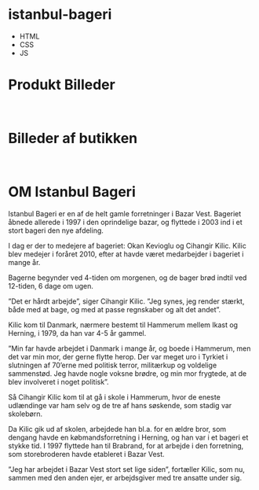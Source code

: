 # istanbul-bageri
- HTML
- CSS
- JS

# Produkt Billeder
<img src="https://i.gyazo.com/71801f486b574e9038510938a038bb4e.png" alt=""/>
<img src="https://i.gyazo.com/8dfcac474e86752a921367c14dc16786.jpg" alt=""/>
<img src="https://i.gyazo.com/9cbed74a9a1ce07759356bddc3b058ab.png" alt=""/>
<img src="https://i.gyazo.com/f82dadb8cbf68fb41cf053bde1d29c3a.png" alt=""/>
<img src="https://i.gyazo.com/72d27353d8d5887f4028756a4fc5ded1.png" alt=""/>
<img src="https://i.gyazo.com/81830338706ecc25373ff22abda66d54.jpg" alt=""/>
<img src="https://i.gyazo.com/29945fb4af7350e0e5429b5eb338240d.jpg" alt=""/>
<img src="https://i.gyazo.com/7e1a459ba671d354d4e29f7319211006.png" alt=""/>
<img src="https://i.gyazo.com/9193621a12ccf011c25744c407058be0.png" alt=""/>
<img src="https://i.gyazo.com/30a5603aaaf7e72525f872046f9e1d35.jpg" alt=""/>
<img src="https://i.gyazo.com/11e399b8df32f31bb397e515d17c89b8.png" alt=""/>
<img src="https://i.gyazo.com/509a814cea689e9be559fe8e05f03002.jpg" alt=""/>

# Billeder af butikken
<img src="https://i.gyazo.com/50db153438bd3f349576d0b18e288bb9.jpg" alt=""/>
<img src="https://i.gyazo.com/c2e0e3c8b84d7f3c1ca40d5190fe660c.jpg" alt=""/>

# OM Istanbul Bageri
Istanbul Bageri er en af de helt gamle forretninger i Bazar Vest. Bageriet åbnede allerede i 1997 i den oprindelige bazar, og flyttede i 2003 ind i et stort bageri den nye afdeling.

I dag er der to medejere af bageriet: Okan Kevioglu og Cihangir Kilic. Kilic blev medejer i foråret 2010, efter at havde været medarbejder i bageriet i mange år.

Bagerne begynder ved 4-tiden om morgenen, og de bager brød indtil ved 12-tiden, 6 dage om ugen.

”Det er hårdt arbejde”, siger Cihangir Kilic. ”Jeg synes, jeg render stærkt, både med at bage, og med at passe regnskaber og alt det andet”.

Kilic kom til Danmark, nærmere bestemt til Hammerum mellem Ikast og Herning, i 1979, da han var 4-5 år gammel.

”Min far havde arbejdet i Danmark i mange år, og boede i Hammerum, men det var min mor, der gerne flytte herop. Der var meget uro i Tyrkiet i slutningen af 70’erne med politisk terror, militærkup og voldelige sammenstød. Jeg havde nogle voksne brødre, og min mor frygtede, at de blev involveret i noget politisk”.

Så Cihangir Kilic kom til at gå i skole i Hammerum, hvor de eneste udlændinge var ham selv og de tre af hans søskende, som stadig var skolebørn.

Da Kilic gik ud af skolen, arbejdede han bl.a. for en ældre bror, som dengang havde en købmandsforretning i Herning, og han var i et bageri et stykke tid. I 1997 flyttede han til Brabrand, for at arbejde i den forretning, som storebroderen havde etableret i Bazar Vest.

”Jeg har arbejdet i Bazar Vest stort set lige siden”, fortæller Kilic, som nu, sammen med den anden ejer, er arbejdsgiver med tre ansatte under sig.
